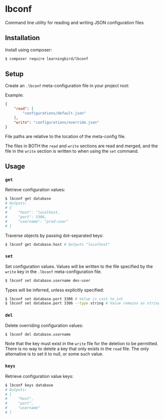 # lbconf
Command line utility for reading and writing JSON configuration files

## Installation
Install using composer:
```bash
$ composer require learningbird/lbconf
```

## Setup
Create an `.lbconf` meta-configuration file in your project root:

Example:
```json
{
    "read": [
        "configurations/default.json"
    ],
    "write": "configurations/override.json"
}
```
File paths are relative to the location of the meta-config file.

The files in BOTH the `read` and `write` sections are read and merged, and the file in the `write` section is written to when using the `set` command.

## Usage
### `get`
Retrieve configuration values:

```bash
$ lbconf get database
# Outputs:
# {
#     "host": "localhost,
#     "port": 3306,
#     "username": "prod-user"
# }
```

Traverse objects by passing dot-separated keys:
```bash
$ lbconf get database.host # Outputs "localhost"
```

### `set`
Set configuration values. Values will be written to the file specified by the `write` key in the `.lbconf` meta-configuration file.

```bash
$ lbconf set database.username dev-user
```

Types will be inferred, unless explicitly specified:
```bash
$ lbconf set database.port 3306 # Value is cast to int
$ lbconf set database.port 3306 --type string # Value remains as string
```

### `del`
Delete overriding configuration values:

```bash
$ lbconf del database.username
```

Note that the key must exist in the `write` file for the deletion to be permitted. There is no way to delete a key that only exists in the `read` file.
The only alternative is to set it to null, or some such value.

### `keys`
Retrieve configuration value keys:

```bash
$ lbconf keys database
# Outputs:
# [
#     "host",
#     "port",
#     "username"
# ]
```
